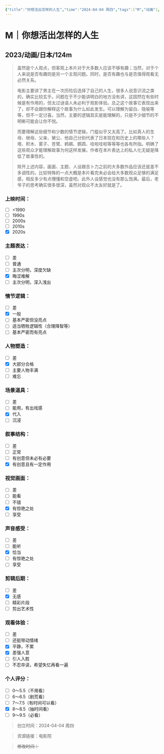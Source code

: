 ```yaml
---
{"title":"你想活出怎样的人生","time":"2024-04-04 周四","tags":["M","动画"],"rating":"8.0","dg-publish":true,"permalink":"/300 评价/M/新近看过/你想活出怎样的人生/","dgPassFrontmatter":true,"created":"2024-04-04T13:07:03.987+08:00","updated":"2024-04-04T13:50:56.634+08:00"}
---
```


# M｜你想活出怎样的人生
## 2023/动画/日本/124m
>虽然是个人观点，但客观上本片对于大多数人应该不够有趣；当然，对于个人来说是否有趣则是另一个主观问题。同时，是否有趣也与是否值得观看无必然关系。
>
>电影主要讲了男主在一次历险后选择了自己的人生，很多人说意识流之类的，确实比较玄乎。问题在于不少能讲明白的地方没有讲，这固然在有些时候是有作用的，但太过谜语人未必利于观影体验。总之这个故事它表现出来了，却不会跟你解释这个故事为什么如此发生。可以理解为留白、隐喻等等，但不一定讨喜。当然，主要的逻辑其实是能理解的，只是不少细节的不明晰可能会让你不悦。
>
>而要理解这些细节和少数的情节逻辑，门槛似乎又太高了。比如真人的生母、继母、父亲、舅公、他自己分别代表了日本现在和历史上的哪些人？塔、积木、雾子、苍鹭、鹈鹕、鹦鹉、哇啦哇啦等等等也各有所指。明确了这些观众才能理解故事为何这样发展。作者在本片表达上的私人化无疑是降低了故事性的。
>
>除开上述内容，画面、主题、人设跟吉卜力之前的大多数作品应该还是差不多调性的。比较特殊的一点大概是本片看完未必会给大多数观众足够的满足感，相反多少有点懵懂和空虚吧。此外人设感觉也没有那么饱满。最后，老爷子的思考确实很多很深，虽然对观众不太友好就是了。
### 上映时间：
- [ ] <1990
- [ ] 1990s
- [ ] 2000s
- [ ] 2010s
- [x] 2020s
### 主题表达：
- [ ] 差
- [ ] 普通
- [ ] 主次分明，深度欠缺
- [x] 晦涩难解
- [ ] 主次分明，深入浅出
### 情节逻辑：
- [ ] 差
- [x] 一般
- [ ] 基本严密但没亮点
- [ ] 适当牺牲逻辑性（合理降智等）
- [ ] 基本严密而有亮点
### 人物塑造：
- [ ] 差
- [x] 大部分合格
- [ ] 主要人物丰满
- [ ] 难忘
### 场景道具：
- [ ] 差
- [ ] 能用，有出戏感
- [x] 代入
- [ ] 沉浸
### 叙事结构：
- [ ] 差
- [ ] 正常
- [ ] 有创意但未必有必要
- [x] 有创意且有一定作用
### 视觉画面：
- [ ] 差
- [ ] 能看
- [ ] 不错
- [x] 有惊艳之处
- [ ] 享受
### 声音感受：
- [ ] 差
- [ ] 能听
- [x] 恰当
- [ ] 有惊艳之处
- [ ] 享受
### 剪辑后期：
- [ ] 差
- [x] 无感
- [ ] 精彩片段
- [ ] 剪出艺术性
### 观看体验：
- [ ] 差
- [ ] 还挺带动情绪
- [x] 平静，不累
- [x] 差强人意
- [ ] 引人入胜
- [ ] 不忍卒读，希望失忆再看一遍
### 个人评分：
- [ ] 0～5.5（不用看）
- [ ] 6～6.5（剧荒看）
- [ ] 7～7.5（有时间可以看）
- [x] 8～8.5（抽时间看）
- [ ] 9～9.5（必看）

>创立时间：2024-04-04 周四

>资源链接：电影院

>~~修改时间：~~



